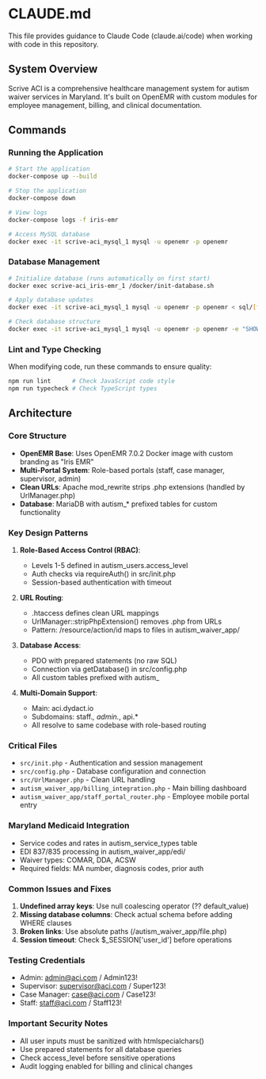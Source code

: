 # CLAUDE.md

This file provides guidance to Claude Code (claude.ai/code) when working with code in this repository.

## System Overview

Scrive ACI is a comprehensive healthcare management system for autism waiver services in Maryland. It's built on OpenEMR with custom modules for employee management, billing, and clinical documentation.

## Commands

### Running the Application
```bash
# Start the application
docker-compose up --build

# Stop the application
docker-compose down

# View logs
docker-compose logs -f iris-emr

# Access MySQL database
docker exec -it scrive-aci_mysql_1 mysql -u openemr -p openemr
```

### Database Management
```bash
# Initialize database (runs automatically on first start)
docker exec scrive-aci_iris-emr_1 /docker/init-database.sh

# Apply database updates
docker exec -it scrive-aci_mysql_1 mysql -u openemr -p openemr < sql/[filename].sql

# Check database structure
docker exec -it scrive-aci_mysql_1 mysql -u openemr -p openemr -e "SHOW TABLES LIKE 'autism_%';"
```

### Lint and Type Checking
When modifying code, run these commands to ensure quality:
```bash
npm run lint      # Check JavaScript code style
npm run typecheck # Check TypeScript types
```

## Architecture

### Core Structure
- **OpenEMR Base**: Uses OpenEMR 7.0.2 Docker image with custom branding as "Iris EMR"
- **Multi-Portal System**: Role-based portals (staff, case manager, supervisor, admin)
- **Clean URLs**: Apache mod_rewrite strips .php extensions (handled by UrlManager.php)
- **Database**: MariaDB with autism_* prefixed tables for custom functionality

### Key Design Patterns
1. **Role-Based Access Control (RBAC)**:
   - Levels 1-5 defined in autism_users.access_level
   - Auth checks via requireAuth() in src/init.php
   - Session-based authentication with timeout

2. **URL Routing**:
   - .htaccess defines clean URL mappings
   - UrlManager::stripPhpExtension() removes .php from URLs
   - Pattern: /resource/action/id maps to files in autism_waiver_app/

3. **Database Access**:
   - PDO with prepared statements (no raw SQL)
   - Connection via getDatabase() in src/config.php
   - All custom tables prefixed with autism_

4. **Multi-Domain Support**:
   - Main: aci.dydact.io
   - Subdomains: staff.*, admin.*, api.*
   - All resolve to same codebase with role-based routing

### Critical Files
- `src/init.php` - Authentication and session management
- `src/config.php` - Database configuration and connection
- `src/UrlManager.php` - Clean URL handling
- `autism_waiver_app/billing_integration.php` - Main billing dashboard
- `autism_waiver_app/staff_portal_router.php` - Employee mobile portal entry

### Maryland Medicaid Integration
- Service codes and rates in autism_service_types table
- EDI 837/835 processing in autism_waiver_app/edi/
- Waiver types: COMAR, DDA, ACSW
- Required fields: MA number, diagnosis codes, prior auth

### Common Issues and Fixes
1. **Undefined array keys**: Use null coalescing operator (?? default_value)
2. **Missing database columns**: Check actual schema before adding WHERE clauses
3. **Broken links**: Use absolute paths (/autism_waiver_app/file.php)
4. **Session timeout**: Check $_SESSION['user_id'] before operations

### Testing Credentials
- Admin: admin@aci.com / Admin123!
- Supervisor: supervisor@aci.com / Super123!
- Case Manager: case@aci.com / Case123!
- Staff: staff@aci.com / Staff123!

### Important Security Notes
- All user inputs must be sanitized with htmlspecialchars()
- Use prepared statements for all database queries
- Check access_level before sensitive operations
- Audit logging enabled for billing and clinical changes